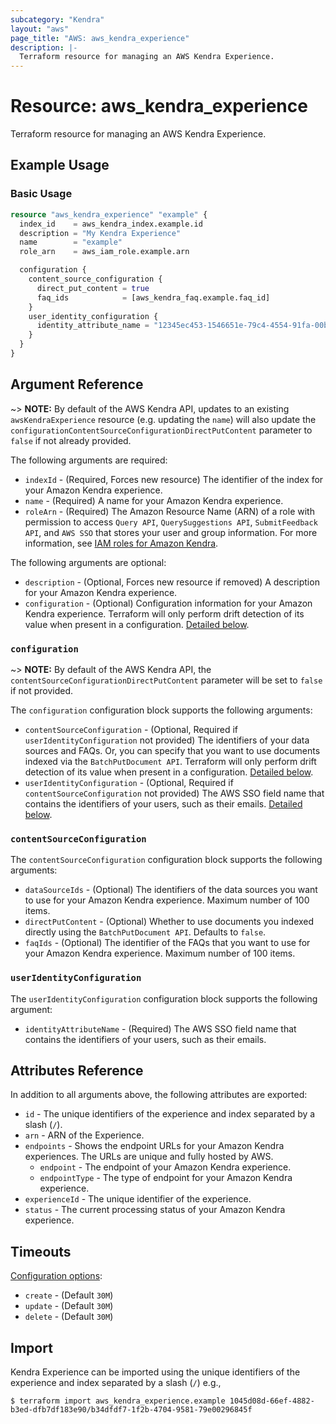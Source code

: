 ```yaml
---
subcategory: "Kendra"
layout: "aws"
page_title: "AWS: aws_kendra_experience"
description: |-
  Terraform resource for managing an AWS Kendra Experience.
---
```


# Resource: aws_kendra_experience

Terraform resource for managing an AWS Kendra Experience.

## Example Usage

### Basic Usage

```terraform
resource "aws_kendra_experience" "example" {
  index_id    = aws_kendra_index.example.id
  description = "My Kendra Experience"
  name        = "example"
  role_arn    = aws_iam_role.example.arn

  configuration {
    content_source_configuration {
      direct_put_content = true
      faq_ids            = [aws_kendra_faq.example.faq_id]
    }
    user_identity_configuration {
      identity_attribute_name = "12345ec453-1546651e-79c4-4554-91fa-00b43ccfa245"
    }
  }
}
```

## Argument Reference

~> **NOTE:** By default of the AWS Kendra API, updates to an existing `awsKendraExperience` resource (e.g. updating the `name`) will also update the `configurationContentSourceConfigurationDirectPutContent` parameter to `false` if not already provided.

The following arguments are required:

* `indexId` - (Required, Forces new resource) The identifier of the index for your Amazon Kendra experience.
* `name` - (Required) A name for your Amazon Kendra experience.
* `roleArn` - (Required) The Amazon Resource Name (ARN) of a role with permission to access `Query API`, `QuerySuggestions API`, `SubmitFeedback API`, and `AWS SSO` that stores your user and group information. For more information, see [IAM roles for Amazon Kendra](https://docs.aws.amazon.com/kendra/latest/dg/iam-roles.html).

The following arguments are optional:

* `description` - (Optional, Forces new resource if removed) A description for your Amazon Kendra experience.
* `configuration` - (Optional) Configuration information for your Amazon Kendra experience. Terraform will only perform drift detection of its value when present in a configuration. [Detailed below](#configuration).

### `configuration`

~> **NOTE:** By default of the AWS Kendra API, the `contentSourceConfigurationDirectPutContent` parameter will be set to `false` if not provided.  

The `configuration` configuration block supports the following arguments:

* `contentSourceConfiguration` - (Optional, Required if `userIdentityConfiguration` not provided) The identifiers of your data sources and FAQs. Or, you can specify that you want to use documents indexed via the `BatchPutDocument API`. Terraform will only perform drift detection of its value when present in a configuration. [Detailed below](#content_source_configuration).
* `userIdentityConfiguration` - (Optional, Required if `contentSourceConfiguration` not provided) The AWS SSO field name that contains the identifiers of your users, such as their emails. [Detailed below](#user_identity_configuration).

### `contentSourceConfiguration`

The `contentSourceConfiguration` configuration block supports the following arguments:

* `dataSourceIds` - (Optional) The identifiers of the data sources you want to use for your Amazon Kendra experience. Maximum number of 100 items.
* `directPutContent` - (Optional) Whether to use documents you indexed directly using the `BatchPutDocument API`. Defaults to `false`.
* `faqIds` - (Optional) The identifier of the FAQs that you want to use for your Amazon Kendra experience. Maximum number of 100 items.

### `userIdentityConfiguration`

The `userIdentityConfiguration` configuration block supports the following argument:

* `identityAttributeName` - (Required) The AWS SSO field name that contains the identifiers of your users, such as their emails.

## Attributes Reference

In addition to all arguments above, the following attributes are exported:

* `id` - The unique identifiers of the experience and index separated by a slash (`/`).
* `arn` - ARN of the Experience.
* `endpoints` - Shows the endpoint URLs for your Amazon Kendra experiences. The URLs are unique and fully hosted by AWS.
    * `endpoint` - The endpoint of your Amazon Kendra experience.
    * `endpointType` - The type of endpoint for your Amazon Kendra experience.
* `experienceId` - The unique identifier of the experience.
* `status` - The current processing status of your Amazon Kendra experience.

## Timeouts

[Configuration options](https://developer.hashicorp.com/terraform/language/resources/syntax#operation-timeouts):

* `create` - (Default `30M`)
* `update` - (Default `30M`)
* `delete` - (Default `30M`)

## Import

Kendra Experience can be imported using the unique identifiers of the experience and index separated by a slash (`/`) e.g.,

```
$ terraform import aws_kendra_experience.example 1045d08d-66ef-4882-b3ed-dfb7df183e90/b34dfdf7-1f2b-4704-9581-79e00296845f
```

<!-- cache-key: cdktf-0.17.0-pre.15 input-291e015638832a887e2f11d1658b1c2495fa53ba353c1eddc58115e236cbc8fc -->